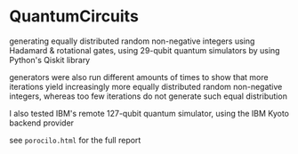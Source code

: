 # QuantumCircuits

generating equally distributed random non-negative integers using Hadamard &amp; rotational gates, using 29-qubit quantum simulators by using Python's Qiskit library

generators were also run different amounts of times to show that more iterations yield increasingly more equally distributed random non-negative integers, whereas too few iterations do not generate such equal distribution

I also tested IBM's remote 127-qubit quantum simulator, using the IBM Kyoto backend provider

see `porocilo.html` for the full report
